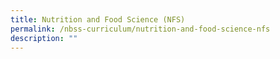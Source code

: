 ```yaml
---
title: Nutrition and Food Science (NFS)
permalink: /nbss-curriculum/nutrition-and-food-science-nfs
description: ""
---
```

